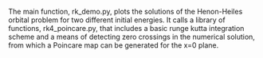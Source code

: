 The main function, rk_demo.py, plots the solutions of the Henon-Heiles orbital problem for two different initial energies. It calls a library of functions, rk4_poincare.py, that includes a basic runge kutta integration scheme and a means of detecting zero crossings in the numerical solution, from which a Poincare map can be generated for the x=0 plane.